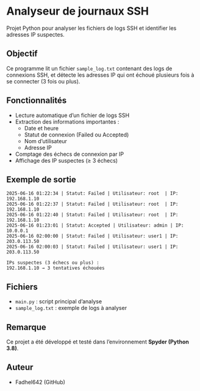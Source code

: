 # Analyseur de journaux SSH

Projet Python pour analyser les fichiers de logs SSH et identifier les adresses IP suspectes.

## Objectif

Ce programme lit un fichier `sample_log.txt` contenant des logs de connexions SSH, et détecte les adresses IP qui ont échoué plusieurs fois à se connecter (3 fois ou plus).

## Fonctionnalités

- Lecture automatique d’un fichier de logs SSH
- Extraction des informations importantes :
  - Date et heure
  - Statut de connexion (Failed ou Accepted)
  - Nom d’utilisateur
  - Adresse IP
- Comptage des échecs de connexion par IP
- Affichage des IP suspectes (≥ 3 échecs)

## Exemple de sortie

```
2025-06-16 01:22:34 | Statut: Failed | Utilisateur: root  | IP: 192.168.1.10
2025-06-16 01:22:37 | Statut: Failed | Utilisateur: root  | IP: 192.168.1.10
2025-06-16 01:22:40 | Statut: Failed | Utilisateur: root  | IP: 192.168.1.10
2025-06-16 01:23:01 | Statut: Accepted | Utilisateur: admin | IP: 10.0.0.1
2025-06-16 02:00:00 | Statut: Failed | Utilisateur: user1 | IP: 203.0.113.50
2025-06-16 02:00:03 | Statut: Failed | Utilisateur: user1 | IP: 203.0.113.50

IPs suspectes (3 échecs ou plus) :
192.168.1.10 → 3 tentatives échouées
```
## Fichiers

- `main.py` : script principal d’analyse
- `sample_log.txt` : exemple de logs à analyser

## Remarque

Ce projet a été développé et testé dans l’environnement **Spyder (Python 3.8)**.


## Auteur

- Fadhel642 (GitHub)
